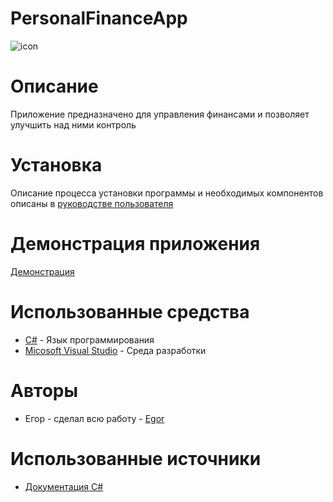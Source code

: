# PersonalFinanceApp
![icon](https://github.com/Egor1238349349374/PersonalFinanceApp/assets/101702378/ab830893-4f79-4900-84ac-d0ce72ce0c42)


# Описание
Приложение предназначено для управления финансами и позволяет улучшить над ними контроль

# Установка
Описание процесса установки программы и необходимых компонентов описаны в [руководстве пользователя](https://docs.google.com/document/d/1Ui_qYYpTX9p5abQ4aBmQgwlyPgKBU43Oe6NZoSmrBe8/edit?usp=sharing)

# Демонстрация приложения
[Демонстрация](https://youtu.be/ohcJDhwLdaQ)

# Использованные средства
- [C#](https://learn.microsoft.com/ru-ru/dotnet/csharp/) - Язык программирования
- [Micosoft Visual Studio](https://visualstudio.microsoft.com/ru/) - Среда разработки

# Авторы
- Егор - сделал всю работу - [Egor](https://github.com/Egor1238349349374)
# Использованные источники
- [Документация C#](https://learn.microsoft.com/ru-ru/dotnet/csharp/)
